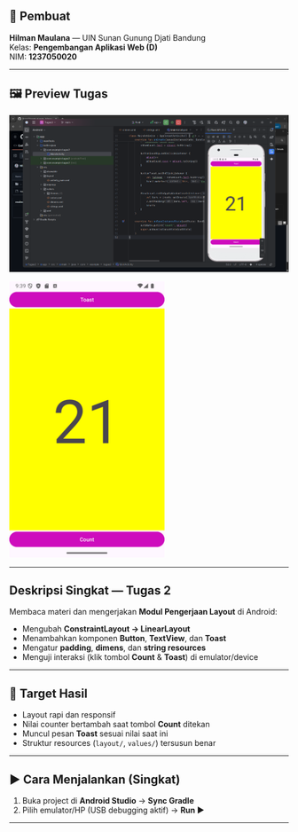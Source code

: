 ## 👤 Pembuat
**Hilman Maulana** — UIN Sunan Gunung Djati Bandung  
Kelas: **Pengembangan Aplikasi Web (D)**  
NIM: **1237050020**

---

## 🖼️ Preview Tugas
![Preview Layout](preview1.png) <br>

<img src="preview2.png" width="280" alt="Preview Layout" />

---

## Deskripsi Singkat — Tugas 2
Membaca materi dan mengerjakan **Modul Pengerjaan Layout** di Android:

- Mengubah **ConstraintLayout → LinearLayout**  
- Menambahkan komponen **Button**, **TextView**, dan **Toast**  
- Mengatur **padding**, **dimens**, dan **string resources**  
- Menguji interaksi (klik tombol **Count** & **Toast**) di emulator/device  

---

## 🎯 Target Hasil
- Layout rapi dan responsif  
- Nilai counter bertambah saat tombol **Count** ditekan  
- Muncul pesan **Toast** sesuai nilai saat ini  
- Struktur resources (`layout/`, `values/`) tersusun benar  

---

## ▶️ Cara Menjalankan (Singkat)
1. Buka project di **Android Studio** → **Sync Gradle**  
2. Pilih emulator/HP (USB debugging aktif) → **Run ▶**  

---
